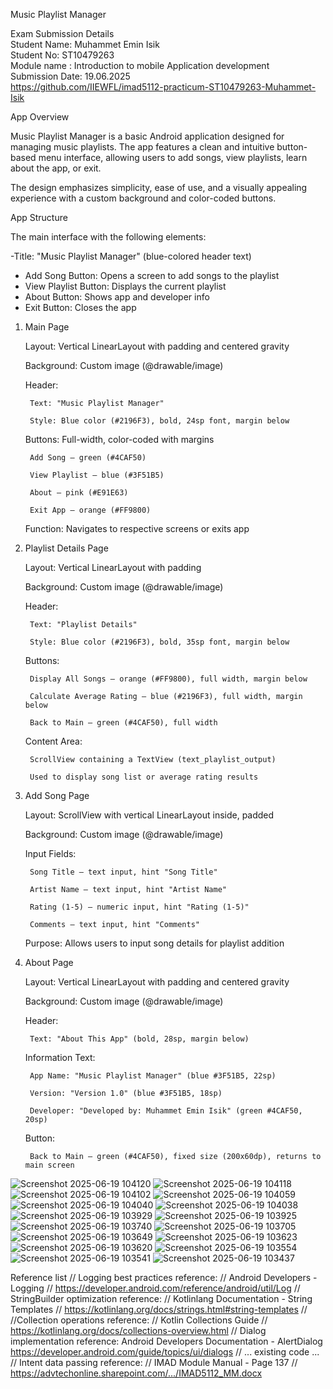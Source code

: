  Music Playlist Manager

Exam Submission Details  
Student Name: Muhammet Emin Isik  
Student No: ST10479263  
Module name :  Introduction to mobile Application development   
Submission Date: 19.06.2025  
https://github.com/IIEWFL/imad5112-practicum-ST10479263-Muhammet-Isik


 App Overview

Music Playlist Manager is a basic Android application designed for managing music playlists. The app features a clean and intuitive button-based menu interface, allowing users to add songs, view playlists, learn about the app, or exit.

The design emphasizes simplicity, ease of use, and a visually appealing experience with a custom background and color-coded buttons.


 App Structure

The main interface with the following elements:

-Title: "Music Playlist Manager" (blue-colored header text)
- Add Song Button: Opens a screen to add songs to the playlist
- View Playlist Button: Displays the current playlist
- About Button: Shows app and developer info
- Exit Button: Closes the app

1. Main Page

    Layout: Vertical LinearLayout with padding and centered gravity

    Background: Custom image (@drawable/image)

    Header:

        Text: "Music Playlist Manager"

        Style: Blue color (#2196F3), bold, 24sp font, margin below

    Buttons: Full-width, color-coded with margins

        Add Song — green (#4CAF50)

        View Playlist — blue (#3F51B5)

        About — pink (#E91E63)

        Exit App — orange (#FF9800)

    Function: Navigates to respective screens or exits app

2. Playlist Details Page

    Layout: Vertical LinearLayout with padding

    Background: Custom image (@drawable/image)

    Header:

        Text: "Playlist Details"

        Style: Blue color (#2196F3), bold, 35sp font, margin below

    Buttons:

        Display All Songs — orange (#FF9800), full width, margin below

        Calculate Average Rating — blue (#2196F3), full width, margin below

        Back to Main — green (#4CAF50), full width

    Content Area:

        ScrollView containing a TextView (text_playlist_output)

        Used to display song list or average rating results

3. Add Song Page

    Layout: ScrollView with vertical LinearLayout inside, padded

    Background: Custom image (@drawable/image)

    Input Fields:

        Song Title — text input, hint "Song Title"

        Artist Name — text input, hint "Artist Name"

        Rating (1-5) — numeric input, hint "Rating (1-5)"

        Comments — text input, hint "Comments"

    Purpose: Allows users to input song details for playlist addition

4. About Page

    Layout: Vertical LinearLayout with padding and centered gravity

    Background: Custom image (@drawable/image)

    Header:

        Text: "About This App" (bold, 28sp, margin below)

    Information Text:

        App Name: "Music Playlist Manager" (blue #3F51B5, 22sp)

        Version: "Version 1.0" (blue #3F51B5, 18sp)

        Developer: "Developed by: Muhammet Emin Isik" (green #4CAF50, 20sp)

    Button:

        Back to Main — green (#4CAF50), fixed size (200x60dp), returns to main screen

![Screenshot 2025-06-19 104120](https://github.com/user-attachments/assets/77f49a86-f599-4a05-99db-424babb542d1)
![Screenshot 2025-06-19 104118](https://github.com/user-attachments/assets/18f32e92-e392-4429-a058-08207c4f0929)
![Screenshot 2025-06-19 104102](https://github.com/user-attachments/assets/bdd7e1f0-01ff-4b5c-be57-1a44824996f2)
![Screenshot 2025-06-19 104059](https://github.com/user-attachments/assets/6483ba8a-4130-46d0-9286-8892fff367e2)
![Screenshot 2025-06-19 104040](https://github.com/user-attachments/assets/f7a53755-435d-45d7-887e-c6a39d21e4ed)
![Screenshot 2025-06-19 104038](https://github.com/user-attachments/assets/12a4a705-17cc-470d-a291-882f0d62b69c)
![Screenshot 2025-06-19 103929](https://github.com/user-attachments/assets/c4e7e357-8325-468a-9efa-95fddedb4333)
![Screenshot 2025-06-19 103925](https://github.com/user-attachments/assets/8e407fa4-c683-4624-af7f-98e17da6488f)
![Screenshot 2025-06-19 103740](https://github.com/user-attachments/assets/d2fca85a-381c-4740-a0c5-3431c67bbf2a)
![Screenshot 2025-06-19 103705](https://github.com/user-attachments/assets/afcb1998-693c-4b6d-a009-c2bc90017746)
![Screenshot 2025-06-19 103649](https://github.com/user-attachments/assets/1666d65a-877f-4591-beec-e236e65b8de1)
![Screenshot 2025-06-19 103623](https://github.com/user-attachments/assets/1fe88e1a-c3d9-4bfe-b46b-76fc084a9244)
![Screenshot 2025-06-19 103620](https://github.com/user-attachments/assets/441b59d5-c433-49c5-940f-7f55695bba64)
![Screenshot 2025-06-19 103554](https://github.com/user-attachments/assets/a56ca0c9-754e-4cb3-93ed-a02f52477095)
![Screenshot 2025-06-19 103541](https://github.com/user-attachments/assets/13dc6357-c170-44f4-9f41-3f11af57ec92)
![Screenshot 2025-06-19 103437](https://github.com/user-attachments/assets/3688a8ad-deb3-4b61-8976-bee9d804d105)


Reference list 
// Logging best practices reference:
//  Android Developers - Logging
//  https://developer.android.com/reference/android/util/Log
// StringBuilder optimization reference:
//  Kotlinlang Documentation - String Templates
//  https://kotlinlang.org/docs/strings.html#string-templates
//
//Collection operations reference:
//  Kotlin Collections Guide
//  https://kotlinlang.org/docs/collections-overview.html
// Dialog implementation reference:
   Android Developers Documentation - AlertDialog
   https://developer.android.com/guide/topics/ui/dialogs
 // ... existing code ...
//  Intent data passing reference:
    //  IMAD Module Manual - Page 137
    //  https://advtechonline.sharepoint.com/.../IMAD5112_MM.docx

    
    





